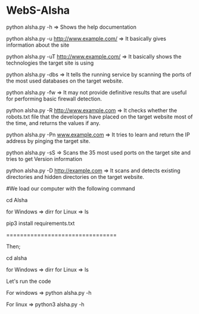 # WebS-Alsha


python alsha.py -h  => Shows the help documentation

python alsha.py -u http://www.example.com/   => It basically gives information about the site 

python alsha.py -uT http://www.example.com/  => It basically shows the technologies the target site is using

python alsha.py -dbs <target IP>   => It tells the running service by scanning the ports of the most used databases on the target website.

python alsha.py -fw <target IP>  => It may not provide definitive results that are useful for performing basic firewall detection.

python alsha.py -R http://www.example.com  => It checks whether the robots.txt file that the developers have placed on the target website most of the time, and returns the values ​​if any.

python alsha.py -Pn www.example.com   => It tries to learn and return the IP address by pinging the target site.

python alsha.py -sS <target IP>  => Scans the 35 most used ports on the target site and tries to get Version information

python alsha.py -D <http://example.com>  => It scans and detects existing directories and hidden directories on the target website.
  
  
#We load our computer with the following command
 
  cd Alsha
  
  for Windows => dirr
  for Linux => ls
 
 pip3 install requirements.txt
  
 ================================ 
 
  Then;
  
  cd alsha
  
  for Windows => dirr
  for Linux => ls
  
  Let's run the code
  
  For windows => python alsha.py -h
  
  For linux => python3 alsha.py -h
  
  
